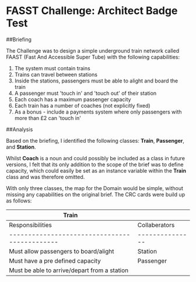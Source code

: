 FASST Challenge: Architect Badge Test
===============
##Briefing
  
The Challenge was to design a simple underground train network called FAAST (Fast And Accessible Super Tube) with the following capabilities:  
  
1. The system must contain trains  
2. Trains can travel between stations   
3. Inside the stations, passengers must be able to alight and board the train  
4. A passenger must 'touch in' and 'touch out' of their station  
5. Each coach has a maximum passenger capacity  
6. Each train has a number of coaches (not explicitly fixed)  
7. As a bonus - include a payments system where only passengers with more than £2 can 'touch in' 
  
##Analysis
  
Based on the briefing, I identified the following classes: **Train**, **Passenger**, and **Station**.  
  
Whilst **Coach** is a noun and could possibly be included as a class in future versions, I felt that its only addition to the scope of the brief was to define capacity, which could easily  be set as an instance variable within the **Train** class and was therefore omitted.  
  
With only three classes, the map for the Domain would be simple, without missing any capabilities on the original brief. The CRC cards were build up as follows:  

| Train                                         |                |
| --------------------------------------------- |---------------|
| Responsibilities                              | Collaberators |
| --------------------------------------------- |---------------|
| Must allow passengers to board/alight         | Station       | 
| Must have a pre defined capacity              | Passenger     |
| Must be able to arrive/depart from a station  |               |

